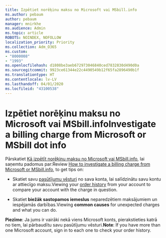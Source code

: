 ```yaml
---
title: Izpētiet norēķinu maksu no Microsoft vai MSbill.info
ms.author: pebaum
author: pebaum
manager: mnirkhe
ms.audience: Admin
ms.topic: article
ROBOTS: NOINDEX, NOFOLLOW
localization_priority: Priority
ms.collection: Adm_O365
ms.custom:
- "8000008"
- "1993"
ms.openlocfilehash: d1808be3aeb672973046840ced7832830d490d0a
ms.sourcegitcommit: 9923ce61344e22c4490549b12f65fa2896490b1f
ms.translationtype: HT
ms.contentlocale: lv-LV
ms.lasthandoff: 04/01/2020
ms.locfileid: "43100538"
---
```

# <a name="investigate-a-billing-charge-from-microsoft-or-msbill-dot-info"></a><span data-ttu-id="c50eb-102">Izpētiet norēķinu maksu no Microsoft vai MSbill.info</span><span class="sxs-lookup"><span data-stu-id="c50eb-102">Investigate a billing charge from Microsoft or MSbill dot info</span></span>

<span data-ttu-id="c50eb-103">Pārskatiet [Kā izpētīt norēķinu maksu no Microsoft vai MSbill.info](https://support.microsoft.com/help/10623/microsoft-account-investigate-billing-charge), lai saņemtu padomus par:</span><span class="sxs-lookup"><span data-stu-id="c50eb-103">Review [How to investigate a billing charge from Microsoft or MSbill.info](https://support.microsoft.com/help/10623/microsoft-account-investigate-billing-charge), to get tips on:</span></span> 

- <span data-ttu-id="c50eb-104">Skatiet savu [pasūtījumu vēsturi](https://account.microsoft.com/billing/orders/) no sava konta, lai salīdzinātu savu kontu ar attiecīgo maksu.</span><span class="sxs-lookup"><span data-stu-id="c50eb-104">Viewing your [order history](https://account.microsoft.com/billing/orders/) from your account to compare your account with the charge in question.</span></span>

- <span data-ttu-id="c50eb-105">Skatiet **biežāk sastopamos iemeslus** neparedzētiem maksājumiem un iespējamās darbības.</span><span class="sxs-lookup"><span data-stu-id="c50eb-105">Viewing **common causes** for unexpected charges and what you can do.</span></span>

<span data-ttu-id="c50eb-106">**Piezīme**: Ja jums ir vairāki nekā viens Microsoft konts, pierakstieties katrā no tiem, lai pārbaudītu savu pasūtījumu vēsturi.</span><span class="sxs-lookup"><span data-stu-id="c50eb-106">**Note**: If you have more than one Microsoft account, sign in to each one to check your order history.</span></span>
